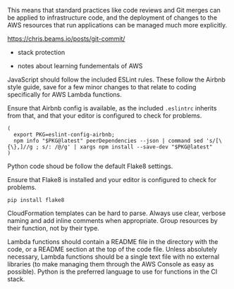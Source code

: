 This means that standard practices like code reviews and Git merges can be applied to infrastructure code, and the deployment of changes to the AWS resources that run applications can be managed much more explicitly.


https://chris.beams.io/posts/git-commit/

- stack protection

- notes about learning fundementals of AWS


JavaScript should follow the included ESLint rules. These follow the Airbnb style guide, save for a few minor changes to that relate to coding specifically for AWS Lambda functions.

Ensure that Airbnb config is available, as the included `.eslintrc` inherits from that, and that your editor is configured to check for problems.

```
(
  export PKG=eslint-config-airbnb;
  npm info "$PKG@latest" peerDependencies --json | command sed 's/[\{\},]//g ; s/: /@/g' | xargs npm install --save-dev "$PKG@latest"
)
```

Python code shoud be follow the default Flake8 settings.

Ensure that Flake8 is installed and your editor is configured to check for problems.

`pip install flake8`


CloudFormation templates can be hard to parse. Always use clear, verbose naming and add inline comments when appropriate. Group resources by their function, not by their type.

Lambda functions should contain a README file in the directory with the code, or a README section at the top of the code file. Unless absolutely necessary, Lambda functions should be a single text file with no external libraries (to make managing them through the AWS Console as easy as possible). Python is the preferred language to use for functions in the CI stack.
